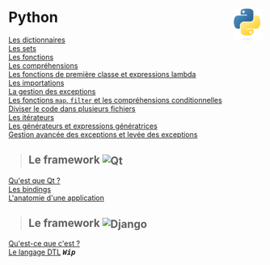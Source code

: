 # **Python** <a href="../"><img align="right" src="../src/images/Python-logo-notext.svg" alt="Python" title="Python" widht="auto" height="64px"></a>

[Les dictionnaires](../exercises/practice10)  
[Les sets](../exercises/practice11)  
[Les fonctions](../exercises/practice12)  
[Les compréhensions](exercises/practice15)  
[Les fonctions de première classe et expressions lambda](exercises/practice16)  
[Les importations](exercises/practice18)  
[La gestion des exceptions](exercises/practice19)  
[Les fonctions `map`, `filter` et les compréhensions conditionnelles](exercises/practice20)  
[Diviser le code dans plusieurs fichiers](exercises/practice21)  
[Les itérateurs](exercises/practice22)  
[Les générateurs et expressions génératrices](exercises/practice23)  
[Gestion avancée des exceptions et levée des exceptions](exercises/practice24)  

> ## **Le framework** <img align="center" src="https://upload.wikimedia.org/wikipedia/commons/thumb/8/81/Qt_logo_neon_2022.svg/langfr-2560px-Qt_logo_neon_2022.svg.png" alt="Qt" title="Qt" widht="auto" height="36px">

[Qu'est que Qt ?](qt "Qu'est que le framework Qt")  
[Les bindings](qt/bindings "Les bindings")  
[L'anatomie d'une application](qt/anatomyOfAnApp "L'anatomie d'une application Qt")

> ## **Le framework** <img align="center" src="https://www.djangoproject.com/m/img/logos/django-logo-negative.svg" alt="Django" title="Django" widht="auto" height="36px">


[Qu'est-ce que c'est ?](django "Qu'est-ce que Django ?")  
[Le langage DTL](django/dtl/ "Le langage de gabarits de Django") <kbd>_**Wip**_</kbd>  